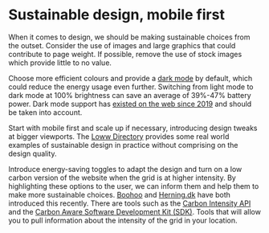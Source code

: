 # Sustainable design, mobile first

When it comes to design, we should be making sustainable choices from the outset. Consider the use of images and large graphics that could contribute to page weight. If possible, remove the use of stock images which provide little to no value.

Choose more efficient colours and provide a [dark mode](https://www.purdue.edu/newsroom/releases/2021/Q3/dark-mode-may-not-save-your-phones-battery-life-as-much-as-you-think,-but-there-are-a-few-silver-linings.html) by default, which could reduce the energy usage even further. Switching from light mode to dark mode at 100% brightness can save an average of 39%-47% battery power. Dark mode support has [existed on the web since 2019](https://caniuse.com/prefers-color-scheme) and should be taken into account.

Start with mobile first and scale up if necessary, introducing design tweaks at bigger viewports. The [Loww Directory](https://www.lowww.directory/) provides some real world examples of sustainable design in practice without comprising on the design quality.

Introduce energy-saving toggles to adapt the design and turn on a low carbon version of the website when the grid is at higher intensity. By highlighting these options to the user, we can inform them and help them to make more sustainable choices. [Boohoo](https://boohoo.co.uk) and [Herning.dk](https://herning.dk) have both introduced this recently. There are tools such as the [Carbon Intensity API](https://www.carbonintensity.org.uk) and the [Carbon Aware Software Development Kit (SDK)](https://github.com/Green-Software-Foundation/carbon-aware-sdk). Tools that will allow you to pull information about the intensity of the grid in your location. 
